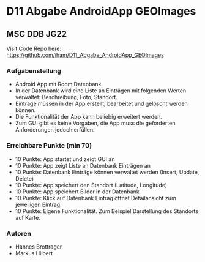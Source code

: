 # D11 Abgabe AndroidApp GEOImages
## MSC DDB JG22

Visit Code Repo here: https://github.com/iham/D11_Abgabe_AndroidApp_GEOImages

### Aufgabenstellung
- Android App mit Room Datenbank.
- In der Datenbank wird eine Liste an Einträgen mit folgenden Werten verwaltet: Beschreibung, Foto, Standort.
- Einträge müssen in der App erstellt, bearbeitet und gelöscht werden können.
- Die Funktionalität der App kann beliebig erweitert werden.
- Zum GUI gibt es keine Vorgaben, die App muss die geforderten Anforderungen jedoch erfüllen.

### Erreichbare Punkte (min 70)
- 10 Punkte: App startet und zeigt GUI an
- 10 Punkte: App zeigt Liste an Datenbank Einträgen an
- 10 Punkte: Datenbank Einträge können verwaltet werden (Insert, Update, Delete)
- 10 Punkte: App speichert den Standort (Latitude, Longitude)
- 10 Punkte: App speichert Bilder in der Datenbank
- 10 Punkte: Klick auf Datenbank Eintrag öffnet Detailansicht zum jeweiligen Eintrag.
- 10 Punkte: Eigene Funktionalität. Zum Beispiel Darstellung des Standorts auf Karte.

### Autoren
 - Hannes Brottrager
 - Markus Hilbert

